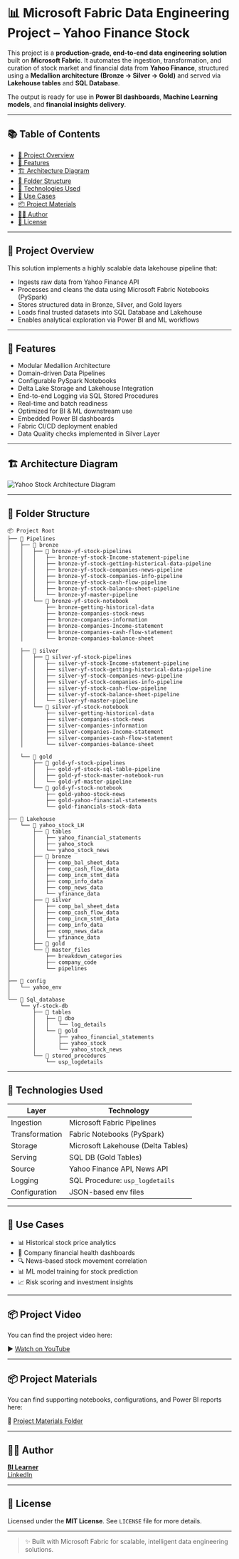 # 📊 Microsoft Fabric Data Engineering Project – Yahoo Finance Stock

This project is a **production-grade, end-to-end data engineering solution** built on **Microsoft Fabric**. It automates the ingestion, transformation, and curation of stock market and financial data from **Yahoo Finance**, structured using a **Medallion architecture (Bronze → Silver → Gold)** and served via **Lakehouse tables** and **SQL Database**.

The output is ready for use in **Power BI dashboards**, **Machine Learning models**, and **financial insights delivery**.

---

## 📚 Table of Contents

- [🚀 Project Overview](#-project-overview)
- [🌟 Features](#-features)
- [🏗️ Architecture Diagram](#-architecture-diagram)
- [📁 Folder Structure](#-folder-structure)
- [🔧 Technologies Used](#-technologies-used)
- [🧠 Use Cases](#-use-cases)
- [📦 Project Materials](#-project-materials)
- [👨‍💼 Author](#-author)
- [📄 License](#-license)

---

## 🚀 Project Overview

This solution implements a highly scalable data lakehouse pipeline that:

- Ingests raw data from Yahoo Finance API
- Processes and cleans the data using Microsoft Fabric Notebooks (PySpark)
- Stores structured data in Bronze, Silver, and Gold layers
- Loads final trusted datasets into SQL Database and Lakehouse
- Enables analytical exploration via Power BI and ML workflows

---

## 🌟 Features

- Modular Medallion Architecture
- Domain-driven Data Pipelines
- Configurable PySpark Notebooks
- Delta Lake Storage and Lakehouse Integration
- End-to-end Logging via SQL Stored Procedures
- Real-time and batch readiness
- Optimized for BI & ML downstream use
- Embedded Power BI dashboards
- Fabric CI/CD deployment enabled
- Data Quality checks implemented in Silver Layer
---

## 🏗️ Architecture Diagram
<img src="https://raw.githubusercontent.com/bitoollearner/de-project-BI-Learner/refs/heads/main/yahoo-finance/Yahoo-Stock-Architecture.png" alt="Yahoo Stock Architecture Diagram" />

---

## 📁 Folder Structure

```text
📦 Project Root
├── 📂 Pipelines
│   ├── 📂 bronze
│   │   ├── 📂 bronze-yf-stock-pipelines
│   │   │   ├── bronze-yf-stock-Income-statement-pipeline
│   │   │   ├── bronze-yf-stock-getting-historical-data-pipeline
│   │   │   ├── bronze-yf-stock-companies-news-pipeline
│   │   │   ├── bronze-yf-stock-companies-info-pipeline
│   │   │   ├── bronze-yf-stock-cash-flow-pipeline
│   │   │   ├── bronze-yf-stock-balance-sheet-pipeline
│   │   │   └── bronze-yf-master-pipeline
│   │   └── 📂 bronze-yf-stock-notebook
│   │       ├── bronze-getting-historical-data
│   │       ├── bronze-companies-stock-news
│   │       ├── bronze-companies-information
│   │       ├── bronze-companies-Income-statement
│   │       ├── bronze-companies-cash-flow-statement
│   │       └── bronze-companies-balance-sheet
│
│   ├── 📂 silver
│   │   ├── 📂 silver-yf-stock-pipelines
│   │   │   ├── silver-yf-stock-Income-statement-pipeline
│   │   │   ├── silver-yf-stock-getting-historical-data-pipeline
│   │   │   ├── silver-yf-stock-companies-news-pipeline
│   │   │   ├── silver-yf-stock-companies-info-pipeline
│   │   │   ├── silver-yf-stock-cash-flow-pipeline
│   │   │   ├── silver-yf-stock-balance-sheet-pipeline
│   │   │   └── silver-yf-master-pipeline
│   │   └── 📂 silver-yf-stock-notebook
│   │       ├── silver-getting-historical-data
│   │       ├── silver-companies-stock-news
│   │       ├── silver-companies-information
│   │       ├── silver-companies-Income-statement
│   │       ├── silver-companies-cash-flow-statement
│   │       └── silver-companies-balance-sheet
│
│   └── 📂 gold
│       ├── 📂 gold-yf-stock-pipelines
│       │   ├── gold-yf-stock-sql-table-pipeline
│       │   ├── gold-yf-stock-master-notebook-run
│       │   └── gold-yf-master-pipeline
│       └── 📂 gold-yf-stock-notebook
│           ├── gold-yahoo-stock-news
│           ├── gold-yahoo-financial-statements
│           └── gold-financials-stock-data
│
├── 📂 Lakehouse
│   └── 📂 yahoo_stock_LH
│       ├── 📂 tables
│       │   ├── yahoo_financial_statements
│       │   ├── yahoo_stock
│       │   └── yahoo_stock_news
│       ├── 📂 bronze
│       │   ├── comp_bal_sheet_data
│       │   ├── comp_cash_flow_data
│       │   ├── comp_incm_stmt_data
│       │   ├── comp_info_data
│       │   ├── comp_news_data
│       │   └── yfinance_data
│       ├── 📂 silver
│       │   ├── comp_bal_sheet_data
│       │   ├── comp_cash_flow_data
│       │   ├── comp_incm_stmt_data
│       │   ├── comp_info_data
│       │   ├── comp_news_data
│       │   └── yfinance_data
│       ├── 📂 gold
│       └── 📂 master_files
│           ├── breakdown_categories
│           ├── company_code
│           └── pipelines
│
├── 📂 config
│   └── yahoo_env
│
└── 📂 Sql_database
    └── yf-stock-db
        ├── 📂 tables
        │   ├── 📂 dbo
        │   │   └── log_details
        │   └── 📂 gold
        │       ├── yahoo_financial_statements
        │       ├── yahoo_stock
        │       └── yahoo_stock_news
        └── 📂 stored_procedures
            └── usp_logdetails
```

---

## 🔧 Technologies Used

| Layer          | Technology                         |
| -------------- | ---------------------------------- |
| Ingestion      | Microsoft Fabric Pipelines         |
| Transformation | Fabric Notebooks (PySpark)         |
| Storage        | Microsoft Lakehouse (Delta Tables) |
| Serving        | SQL DB (Gold Tables)               |
| Source         | Yahoo Finance API, News API        |
| Logging        | SQL Procedure: `usp_logdetails`    |
| Configuration  | JSON-based env files               |

---


## 🧠 Use Cases

- 📊 Historical stock price analytics
- 💼 Company financial health dashboards
- 🔍 News-based stock movement correlation
- 📊 ML model training for stock prediction
- 📈 Risk scoring and investment insights

---

## 📦 Project Video

You can find the project video here:

▶️ [Watch on YouTube](https://www.youtube.com/watch?v=30mPtIjYZ8I)

---

## 📦 Project Materials

You can find supporting notebooks, configurations, and Power BI reports here:

🔗 [Project Materials Folder](https://github.com/bitoollearner/de-project-BI-Learner/blob/main/yahoo-finance/Yahoo%20Stock%20End%20to%20End%20Project.zip)

---

## 👨‍💼 Author

[**BI Learner**](www.youtube.com/@bilearner)\
[LinkedIn](https://www.linkedin.com/in/bilearner/)

---

## 📄 License

Licensed under the **MIT License**. See `LICENSE` file for more details.

---

> ✨ Built with Microsoft Fabric for scalable, intelligent data engineering solutions.

